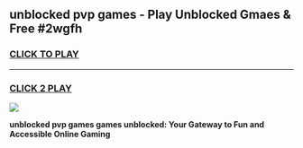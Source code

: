 
## unblocked pvp games - Play Unblocked Gmaes & Free #2wgfh
<h3>
<a href="https://premium.freeplayer.one?title=unblocked_pvp_games&ref=03M">CLICK TO PLAY</a></h3>
<hr>

<h3>
<a href="https://premium.freeplayer.one?title=unblocked_pvp_games&ref=03M">CLICK 2 PLAY</a>
  
</h3>

<a href="https://premium.freeplayer.one?title=unblocked_pvp_games&ref=03M"><img src="https://clearcache.store/games.png"></a>


**unblocked pvp games games unblocked: Your Gateway to Fun and Accessible Online Gaming**
